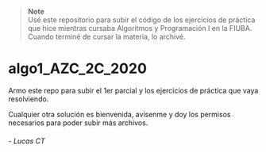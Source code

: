 
> **Note**  
> Usé este repositorio para subir el código de los ejercicios de práctica que hice mientras cursaba Algoritmos y Programación I en la FIUBA. Cuando terminé de cursar la materia, lo archivé.

# algo1_AZC_2C_2020


Armo este repo para subir el 1er parcial y los ejercicios de práctica que vaya resolviendo.

Cualquier otra solución es bienvenida, avísenme y doy los permisos necesarios para poder subir más archivos.

###### - _Lucas CT_
